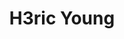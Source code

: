 ---
layout: home
title: "H3ric Young"
description: ————终身就职于<strong><cite>Stark Industries</cite></strong><br><br>程序猿，经常瞎拍照，偶尔篮球，偶尔咖啡，偶尔柠檬茶，对，<strong>维他</strong>那种<br><br>该博客不定期发布文章，聊<strong>Programming</strong>，聊<strong>摄影</strong>，聊<strong>咖啡</strong> ，聊<strong>NBA</strong>，聊<strong>电影</strong><br>
tags: [Jekyll, theme, responsive, blog, template]
image:
  feature: typewriter.jpg
  lemontea: LemonTea.jpg
---